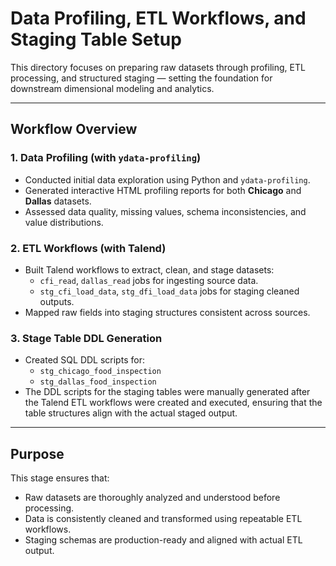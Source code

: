 # Data Profiling, ETL Workflows, and Staging Table Setup

This directory focuses on preparing raw datasets through profiling, ETL processing, and structured staging — setting the foundation for downstream dimensional modeling and analytics.

---

## Workflow Overview

### 1. Data Profiling (with `ydata-profiling`)
- Conducted initial data exploration using Python and `ydata-profiling`.
- Generated interactive HTML profiling reports for both **Chicago** and **Dallas** datasets.
- Assessed data quality, missing values, schema inconsistencies, and value distributions.

### 2. ETL Workflows (with Talend)
- Built Talend workflows to extract, clean, and stage datasets:
  - `cfi_read`, `dallas_read` jobs for ingesting source data.
  - `stg_cfi_load_data`, `stg_dfi_load_data` jobs for staging cleaned outputs.
- Mapped raw fields into staging structures consistent across sources.

### 3. Stage Table DDL Generation
- Created SQL DDL scripts for:
  - `stg_chicago_food_inspection`
  - `stg_dallas_food_inspection`
- The DDL scripts for the staging tables were manually generated after the Talend ETL workflows were created and executed, ensuring that the table structures align with the actual staged output.

---

## Purpose

This stage ensures that:
- Raw datasets are thoroughly analyzed and understood before processing.
- Data is consistently cleaned and transformed using repeatable ETL workflows.
- Staging schemas are production-ready and aligned with actual ETL output.
